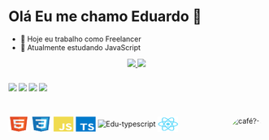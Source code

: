 <h1>Olá Eu me chamo Eduardo 👋</h1>


- 🔭 Hoje eu trabalho como Freelancer
- 🌱 Atualmente estudando JavaScript

<div align="center">
  <a href="https://github.com/EduardoFerreira-PNG">
  <img height="180em" src="https://github-readme-stats.vercel.app/api?username=EduardoFerreira-PNG&show_icons=true&theme=dark&include_all_commits=true&count_private=true"/>
  <img height="180em" src="https://github-readme-stats.vercel.app/api/top-langs/?username=EduardoFerreira-PNG&layout=compact&langs_count=7&theme=dark"/>
</div>
 
  
##
  
  <div> 
  <a href="https://open.spotify.com/playlist/5WFfEXZR4J4ZKYsN5r1Elh?si=61ba5372778b4f7a" target="_blank"><img src="https://img.shields.io/badge/Spotify-1ED760?&style=for-the-badge&logo=spotify&logoColor=white" target="_blank"></a>
  <a href="https://instagram.com/du_naves" target="_blank"><img src="https://img.shields.io/badge/-Instagram-%23E4405F?style=for-the-badge&logo=instagram&logoColor=white" target="_blank"></a>
 <a href="https://discord.gg/" target="_blank"><img src="https://img.shields.io/badge/Discord-7289DA?style=for-the-badge&logo=discord&logoColor=white" target="_blank"></a> 
  <a href = "eduardonaves02@outlook.com"><img src="https://img.shields.io/badge/Microsoft_Outlook-0078D4?style=for-the-badge&logo=microsoft-outlook&logoColor=white"></a>
</div>

##
  
  <div>  
  <div style="display: inline_block"><br>
  <img align="center" alt="Edu-HTML" height="30" width="40" src="https://raw.githubusercontent.com/devicons/devicon/master/icons/html5/html5-original.svg">
  <img align="center" alt="Edu-CSS" height="30" width="40" src="https://raw.githubusercontent.com/devicons/devicon/master/icons/css3/css3-original.svg">
      <img align="center" alt="Edu-Js" height="30" width="40" src="https://raw.githubusercontent.com/devicons/devicon/master/icons/javascript/javascript-plain.svg">
     <img align="center" alt="Edu-typescript" height="30" width="40" src="https://raw.githubusercontent.com/devicons/devicon/master/icons/typescript/typescript-original.svg">
      <img align="center" alt="Edu-typescript" height="30" width="40" src="https://raw.githubusercontent.com/devicons/devicon/master/icons/typescript/mysql-original.svg">
  <img align="center" alt="Edu-react" height="30" width="40" src="https://raw.githubusercontent.com/devicons/devicon/master/icons/react/react-original.svg">
  <img align="right" alt="café?-:)" height="150" style="border-radius:50px;" src="https://i.pinimg.com/222x/08/0f/c6/080fc6b285e3469f1a824d7cbf25f0f1.jpg">
</div>
